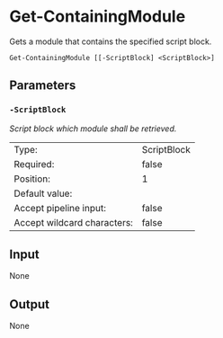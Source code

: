 # Get-ContainingModule

Gets a module that contains the specified script block.

```Get-ContainingModule [[-ScriptBlock] <ScriptBlock>]```

## Parameters

### ```-ScriptBlock```

*Script block which module shall be retrieved.*

<table>
  <tr><td>Type:</td><td>ScriptBlock</td></tr>
  <tr><td>Required:</td><td>false</td></tr>
  <tr><td>Position:</td><td>1</td></tr>
  <tr><td>Default value:</td><td></td></tr>
  <tr><td>Accept pipeline input:</td><td>false</td></tr>
  <tr><td>Accept wildcard characters:</td><td>false</td></tr>
</table>

## Input

None

## Output

None
